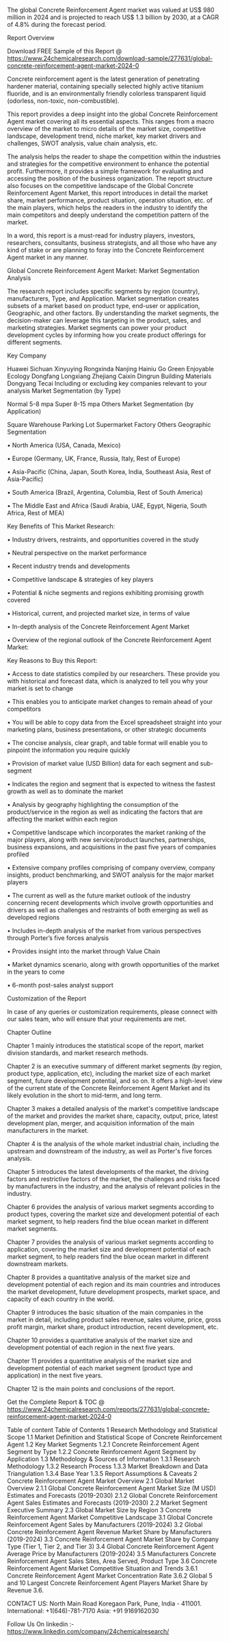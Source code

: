 The global Concrete Reinforcement Agent market was valued at US$ 980 million in 2024 and is projected to reach US$ 1.3 billion by 2030, at a CAGR of 4.8% during the forecast period.

Report Overview

Download FREE Sample of this Report @ https://www.24chemicalresearch.com/download-sample/277631/global-concrete-reinforcement-agent-market-2024-0

Concrete reinforcement agent is the latest generation of penetrating hardener material, containing specially selected highly active titanium fluoride, and is an environmentally friendly colorless transparent liquid (odorless, non-toxic, non-combustible).

This report provides a deep insight into the global Concrete Reinforcement Agent market covering all its essential aspects. This ranges from a macro overview of the market to micro details of the market size, competitive landscape, development trend, niche market, key market drivers and challenges, SWOT analysis, value chain analysis, etc.

The analysis helps the reader to shape the competition within the industries and strategies for the competitive environment to enhance the potential profit. Furthermore, it provides a simple framework for evaluating and accessing the position of the business organization. The report structure also focuses on the competitive landscape of the Global Concrete Reinforcement Agent Market, this report introduces in detail the market share, market performance, product situation, operation situation, etc. of the main players, which helps the readers in the industry to identify the main competitors and deeply understand the competition pattern of the market.

In a word, this report is a must-read for industry players, investors, researchers, consultants, business strategists, and all those who have any kind of stake or are planning to foray into the Concrete Reinforcement Agent market in any manner.

Global Concrete Reinforcement Agent Market: Market Segmentation Analysis

The research report includes specific segments by region (country), manufacturers, Type, and Application. Market segmentation creates subsets of a market based on product type, end-user or application, Geographic, and other factors. By understanding the market segments, the decision-maker can leverage this targeting in the product, sales, and marketing strategies. Market segments can power your product development cycles by informing how you create product offerings for different segments.

Key Company

Huawei
Sichuan Xinyuying
Rongxinda
Nanjing Hainiu
Go Green
Enjoyable Ecology
Dongfang Longxiang
Zhejiang Caixin
Dingrun Building Materials
Dongyang Tecai
Including or excluding key companies relevant to your analysis
Market Segmentation (by Type)

Normal 5-8 mpa
Super 8-15 mpa
Others
Market Segmentation (by Application)

Square
Warehouse
Parking Lot
Supermarket
Factory
Others
Geographic Segmentation

• North America (USA, Canada, Mexico)

• Europe (Germany, UK, France, Russia, Italy, Rest of Europe)

• Asia-Pacific (China, Japan, South Korea, India, Southeast Asia, Rest of Asia-Pacific)

• South America (Brazil, Argentina, Columbia, Rest of South America)

• The Middle East and Africa (Saudi Arabia, UAE, Egypt, Nigeria, South Africa, Rest of MEA)

Key Benefits of This Market Research:

• Industry drivers, restraints, and opportunities covered in the study

• Neutral perspective on the market performance

• Recent industry trends and developments

• Competitive landscape & strategies of key players

• Potential & niche segments and regions exhibiting promising growth covered

• Historical, current, and projected market size, in terms of value

• In-depth analysis of the Concrete Reinforcement Agent Market

• Overview of the regional outlook of the Concrete Reinforcement Agent Market:

Key Reasons to Buy this Report:

• Access to date statistics compiled by our researchers. These provide you with historical and forecast data, which is analyzed to tell you why your market is set to change

• This enables you to anticipate market changes to remain ahead of your competitors

• You will be able to copy data from the Excel spreadsheet straight into your marketing plans, business presentations, or other strategic documents

• The concise analysis, clear graph, and table format will enable you to pinpoint the information you require quickly

• Provision of market value (USD Billion) data for each segment and sub-segment

• Indicates the region and segment that is expected to witness the fastest growth as well as to dominate the market

• Analysis by geography highlighting the consumption of the product/service in the region as well as indicating the factors that are affecting the market within each region

• Competitive landscape which incorporates the market ranking of the major players, along with new service/product launches, partnerships, business expansions, and acquisitions in the past five years of companies profiled

• Extensive company profiles comprising of company overview, company insights, product benchmarking, and SWOT analysis for the major market players

• The current as well as the future market outlook of the industry concerning recent developments which involve growth opportunities and drivers as well as challenges and restraints of both emerging as well as developed regions

• Includes in-depth analysis of the market from various perspectives through Porter’s five forces analysis

• Provides insight into the market through Value Chain

• Market dynamics scenario, along with growth opportunities of the market in the years to come

• 6-month post-sales analyst support

Customization of the Report

In case of any queries or customization requirements, please connect with our sales team, who will ensure that your requirements are met.

Chapter Outline

Chapter 1 mainly introduces the statistical scope of the report, market division standards, and market research methods.

Chapter 2 is an executive summary of different market segments (by region, product type, application, etc), including the market size of each market segment, future development potential, and so on. It offers a high-level view of the current state of the Concrete Reinforcement Agent Market and its likely evolution in the short to mid-term, and long term.

Chapter 3 makes a detailed analysis of the market's competitive landscape of the market and provides the market share, capacity, output, price, latest development plan, merger, and acquisition information of the main manufacturers in the market.

Chapter 4 is the analysis of the whole market industrial chain, including the upstream and downstream of the industry, as well as Porter's five forces analysis.

Chapter 5 introduces the latest developments of the market, the driving factors and restrictive factors of the market, the challenges and risks faced by manufacturers in the industry, and the analysis of relevant policies in the industry.

Chapter 6 provides the analysis of various market segments according to product types, covering the market size and development potential of each market segment, to help readers find the blue ocean market in different market segments.

Chapter 7 provides the analysis of various market segments according to application, covering the market size and development potential of each market segment, to help readers find the blue ocean market in different downstream markets.

Chapter 8 provides a quantitative analysis of the market size and development potential of each region and its main countries and introduces the market development, future development prospects, market space, and capacity of each country in the world.

Chapter 9 introduces the basic situation of the main companies in the market in detail, including product sales revenue, sales volume, price, gross profit margin, market share, product introduction, recent development, etc.

Chapter 10 provides a quantitative analysis of the market size and development potential of each region in the next five years.

Chapter 11 provides a quantitative analysis of the market size and development potential of each market segment (product type and application) in the next five years.

Chapter 12 is the main points and conclusions of the report.

Get the Complete Report & TOC @ https://www.24chemicalresearch.com/reports/277631/global-concrete-reinforcement-agent-market-2024-0

Table of content
Table of Contents
1 Research Methodology and Statistical Scope
1.1 Market Definition and Statistical Scope of Concrete Reinforcement Agent
1.2 Key Market Segments
1.2.1 Concrete Reinforcement Agent Segment by Type
1.2.2 Concrete Reinforcement Agent Segment by Application
1.3 Methodology & Sources of Information
1.3.1 Research Methodology
1.3.2 Research Process
1.3.3 Market Breakdown and Data Triangulation
1.3.4 Base Year
1.3.5 Report Assumptions & Caveats
2 Concrete Reinforcement Agent Market Overview
2.1 Global Market Overview
2.1.1 Global Concrete Reinforcement Agent Market Size (M USD) Estimates and Forecasts (2019-2030)
2.1.2 Global Concrete Reinforcement Agent Sales Estimates and Forecasts (2019-2030)
2.2 Market Segment Executive Summary
2.3 Global Market Size by Region
3 Concrete Reinforcement Agent Market Competitive Landscape
3.1 Global Concrete Reinforcement Agent Sales by Manufacturers (2019-2024)
3.2 Global Concrete Reinforcement Agent Revenue Market Share by Manufacturers (2019-2024)
3.3 Concrete Reinforcement Agent Market Share by Company Type (Tier 1, Tier 2, and Tier 3)
3.4 Global Concrete Reinforcement Agent Average Price by Manufacturers (2019-2024)
3.5 Manufacturers Concrete Reinforcement Agent Sales Sites, Area Served, Product Type
3.6 Concrete Reinforcement Agent Market Competitive Situation and Trends
3.6.1 Concrete Reinforcement Agent Market Concentration Rate
3.6.2 Global 5 and 10 Largest Concrete Reinforcement Agent Players Market Share by Revenue
3.6.

CONTACT US:
North Main Road Koregaon Park, Pune, India - 411001.
International: +1(646)-781-7170
Asia: +91 9169162030

Follow Us On linkedin :- https://www.linkedin.com/company/24chemicalresearch/
